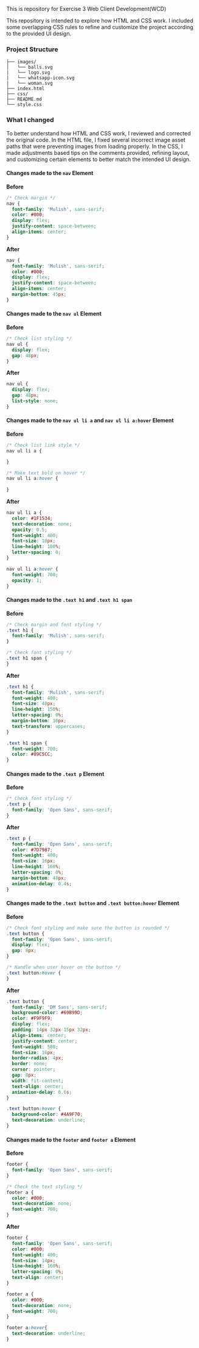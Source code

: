 This is repository for Exercise 3 Web Client Development(WCD) 

This repository is intended to explore how HTML and CSS work. I included some overlapping CSS rules to refine and customize the project according to the provided UI design.

### Project Structure

```
├── images/
│   └── balls.svg
|   └── logo.svg
|   └── whatsapp-icon.svg
|   └── woman.svg
├── index.html
├── css/
├── README.md
└── style.css

```

### What I changed

To better understand how HTML and CSS work, I reviewed and corrected the original code. In the HTML file, I fixed several incorrect image asset paths that were preventing images from loading properly. In the CSS, I made adjustments based tips on the comments provided, refining layout, and customizing certain elements to better match the intended UI design.

#### Changes made to the `nav` Element
**Before**
```css
/* Check margin */
nav {
  font-family: 'Mulish', sans-serif;
  color: #000;
  display: flex;
  justify-content: space-between;
  align-items: center;
}
```

**After**
```css
nav {
  font-family: 'Mulish', sans-serif;
  color: #000;
  display: flex;
  justify-content: space-between;
  align-items: center;
  margin-bottom: 45px;
}
```

#### Changes made to the `nav ul` Element
**Before**
```css
/* Check list styling */
nav ul {
  display: flex;
  gap: 48px;
}
```

**After**
```css
nav ul {
  display: flex;
  gap: 48px;
  list-style: none;
}
```

#### Changes made to the `nav ul li a` and `nav ul li a:hover` Element
**Before**
```css
/* Check list link style */
nav ul li a {

}

/* Make text bold on hover */
nav ul li a:hover {
  
}
```

**After**
```css
nav ul li a {
  color: #1F1534;
  text-decoration: none;
  opacity: 0.5;
  font-weight: 400;
  font-size: 18px;
  line-height: 100%;
  letter-spacing: 0;
}

nav ul li a:hover {
  font-weight: 700;
  opacity: 1;
} 
```

#### Changes made to the `.text h1` and `.text h1 span`
**Before**
```css
/* Check margin and font styling */
.text h1 {
  font-family: 'Mulish', sans-serif;
}

/* Check font styling */
.text h1 span {
}
```

**After**
```css
.text h1 {
  font-family: 'Mulish', sans-serif;
  font-weight: 400;
  font-size: 48px;
  line-height: 150%;
  letter-spacing: 0%;
  margin-bottom: 16px;
  text-transform: uppercases;
}

.text h1 span {
  font-weight: 700;
  color: #89C5CC;
}
```


#### Changes made to the `.text p` Element
**Before**
```css
/* Check font styling */
.text p {
  font-family: 'Open Sans', sans-serif; 
}
```

**After**
```css
.text p {
  font-family: 'Open Sans', sans-serif;
  color: #7D7987;
  font-weight: 400;
  font-size: 16px;
  line-height: 160%;
  letter-spacing: 0%;
  margin-bottom: 48px;
  animation-delay: 0.4s;
}
```


#### Changes made to the `.text button` and `.text button:hover` Element
**Before**
```css
/* Check font styling and make sure the button is rounded */
.text button {
  font-family: 'Open Sans', sans-serif;
  display: flex;
  gap: 8px;
}

/* Handle when user hover on the button */
.text button:hover {
}
```

**After**
```css
.text button {
  font-family: 'DM Sans', sans-serif;
  background-color: #69B99D;
  color: #F9F9F9;
  display: flex;
  padding: 14px 32px 15px 32px;
  align-items: center;
  justify-content: center;
  font-weight: 500;
  font-size: 16px;
  border-radius: 4px;
  border: none;
  cursor: pointer;
  gap: 8px;
  width: fit-content;
  text-align: center;
  animation-delay: 0.6s;
}

.text button:hover {
  background-color: #4A9F70;
  text-decoration: underline;
}
```

#### Changes made to the `footer` and `footer a` Element
**Before**
```css
footer {
  font-family: 'Open Sans', sans-serif; 
}

/* Check the text styling */
footer a {
  color: #000;
  text-decoration: none;
  font-weight: 700;
}
```

**After**
```css
footer {
  font-family: 'Open Sans', sans-serif;
  color: #000;
  font-weight: 400;
  font-size: 14px;
  line-height: 160%;
  letter-spacing: 0%;
  text-align: center;
}

footer a {
  color: #000;
  text-decoration: none;
  font-weight: 700;
}

footer a:hover{
  text-decoration: underline;
}
```
